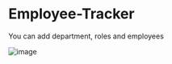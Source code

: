 # Employee-Tracker

You can add department, roles and employees 


![image](https://user-images.githubusercontent.com/90451018/183560520-7937b9fa-6f2b-4404-9072-db74acdd4e27.png)
